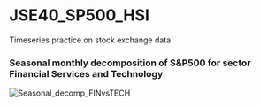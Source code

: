 JSE40_SP500_HSI
==============================

Timeseries practice on stock exchange data

### Seasonal monthly decomposition of S&P500 for sector Financial Services and Technology

![Seasonal_decomp_FINvsTECH](https://user-images.githubusercontent.com/36608720/213940233-7523be6f-3391-48a9-b89c-a6d856fe3a16.png)

